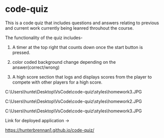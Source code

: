 # code-quiz
This is a code quiz that includes questions and answers relating to previous and current work currently being leanred throuhout the course.
<!-- ---------------------------------------------- -->

The functionality of the quiz includes-

1. A timer at the top right that counts down once the start button is pressed.

2. color coded background change depending on the answer(correct/wrong)

3. A high score section that logs and displays scores from the player to compete with other players for a high score.


<!-- Image that displays the home page of quiz -->
C:\Users\hunte\Desktop\VsCode\code-quiz\styles\homework3.JPG
<!-- image that displays the incorrect option for questions -->
C:\Users\hunte\Desktop\VsCode\code-quiz\styles\homework2.JPG
<!-- image that displays correct option for questions -->
C:\Users\hunte\Desktop\VsCode\code-quiz\styles\homework3.JPG

Link for deployed application ->

https://hunterbrennan1.github.io/code-quiz/